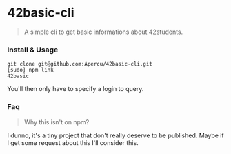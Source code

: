 # 42basic-cli

> A simple cli to get basic informations about 42students.

### Install & Usage

    git clone git@github.com:Apercu/42basic-cli.git
    [sudo] npm link
    42basic

You'll then only have to specify a login to query.

### Faq

> Why this isn't on npm?

I dunno, it's a tiny project that don't really deserve to be published.
Maybe if I get some request about this I'll consider this.
